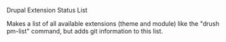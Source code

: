 Drupal Extension Status List

Makes a list of all available extensions (theme and module) like the "drush pm-list" command, but
adds git information to this list.

